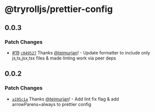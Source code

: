 # @tryrolljs/prettier-config

## 0.0.3

### Patch Changes

- [#19](https://github.com/TuringAdvisoryGroup/tryrolljs/pull/19) [`c049527`](https://github.com/TuringAdvisoryGroup/tryrolljs/commit/c0495275b90f9adac465f6d0a1079b89f8390833) Thanks [@teimurjan](https://github.com/teimurjan)! - Update formatter to include only js,ts,jsx,tsx files & made linting work via peer deps

## 0.0.2

### Patch Changes

- [`a195c1a`](https://github.com/TuringAdvisoryGroup/tryrolljs/commit/a195c1aa82ee9b69a2a6096faca1f968edb090e1) Thanks [@teimurjan](https://github.com/teimurjan)! - Add lint fix flag & add arrowParens=always to prettier config
